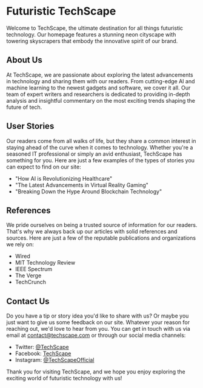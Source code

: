 <!--
Write me content for website with wallpaper which alt text is:

"A neon cityscape with futuristic skyscrapers for a tech blog homepage"

The name/title of the page should not be 1:1 copy of the alt text but rather a real content of the website which is using this wallpaper.

- Use markdown format 
- Start with the heading
- The content should look like a real website 
- Include real sections like references, contact, user stories, etc. use things relevant to the page purpose.
- Feel free to use structure like headings, bullets, numbering, blockquotes, paragraphs, horizontal lines, etc.
- You can use formatting like bold or _italic_
- You can include UTF-8 emojis
- Links should be only #hash anchors (and you can refer to the document itself)
- Do not include images
-->

<!--font:Montserrat-->

# Futuristic TechScape

Welcome to TechScape, the ultimate destination for all things futuristic technology. Our homepage features a stunning neon cityscape with towering skyscrapers that embody the innovative spirit of our brand. 

## About Us

At TechScape, we are passionate about exploring the latest advancements in technology and sharing them with our readers. From cutting-edge AI and machine learning to the newest gadgets and software, we cover it all. Our team of expert writers and researchers is dedicated to providing in-depth analysis and insightful commentary on the most exciting trends shaping the future of tech.

## User Stories

Our readers come from all walks of life, but they share a common interest in staying ahead of the curve when it comes to technology. Whether you're a seasoned IT professional or simply an avid enthusiast, TechScape has something for you. Here are just a few examples of the types of stories you can expect to find on our site:

- "How AI is Revolutionizing Healthcare"
- "The Latest Advancements in Virtual Reality Gaming"
- "Breaking Down the Hype Around Blockchain Technology"

## References

We pride ourselves on being a trusted source of information for our readers. That's why we always back up our articles with solid references and sources. Here are just a few of the reputable publications and organizations we rely on:

- Wired
- MIT Technology Review
- IEEE Spectrum
- The Verge
- TechCrunch

## Contact Us

Do you have a tip or story idea you'd like to share with us? Or maybe you just want to give us some feedback on our site. Whatever your reason for reaching out, we'd love to hear from you. You can get in touch with us via email at [contact@techscape.com](mailto:contact@techscape.com) or through our social media channels:

- Twitter: [@TechScape](#twitter)
- Facebook: [TechScape](#facebook)
- Instagram: [@TechScapeOfficial](#instagram)

Thank you for visiting TechScape, and we hope you enjoy exploring the exciting world of futuristic technology with us!
